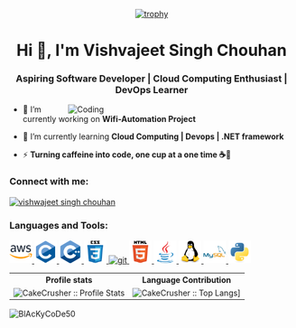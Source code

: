 <div align="center">
  
[![trophy](https://github-profile-trophy.vercel.app/?username=BlAcKyCoDe50&theme=onedark)](https://github.com/ryo-ma/github-profile-trophy)
</div>

<h1 align="center">Hi 👋, I'm Vishvajeet Singh Chouhan</h1>
<h3 align="center">Aspiring Software Developer | Cloud Computing Enthusiast | DevOps Learner</h3>



<img align="right" alt="Coding" width="400" src="https://cdn.dribbble.com/users/730703/screenshots/6581243/avento.gif">



- 🔭 I’m currently working on **Wifi-Automation Project**

- 🌱 I’m currently learning **Cloud Computing | Devops | .NET framework**

- ⚡  **Turning caffeine into code, one cup at a one time ☕🚀**

<h3 align="left">Connect with me:</h3>
<p align="left">
<a href="https://linkedin.com/in/vishwajeet singh chouhan" target="blank"><img align="center" src="https://raw.githubusercontent.com/rahuldkjain/github-profile-readme-generator/master/src/images/icons/Social/linked-in-alt.svg" alt="vishwajeet singh chouhan" height="30" width="40" /></a>
</p>






<!-- [![trophy](https://github-profile-trophy.vercel.app/?username=BlAcKyCoDe50)](https://github.com/ryo-ma/github-profile-trophy) -->
<h3 align="left">Languages and Tools:</h3>
<p align="left"> <a href="https://aws.amazon.com" target="_blank" rel="noreferrer"> <img src="https://raw.githubusercontent.com/devicons/devicon/master/icons/amazonwebservices/amazonwebservices-original-wordmark.svg" alt="aws" width="40" height="40"/> </a> <a href="https://www.cprogramming.com/" target="_blank" rel="noreferrer"> <img src="https://raw.githubusercontent.com/devicons/devicon/master/icons/c/c-original.svg" alt="c" width="40" height="40"/> </a> <a href="https://www.w3schools.com/cpp/" target="_blank" rel="noreferrer"> <img src="https://raw.githubusercontent.com/devicons/devicon/master/icons/cplusplus/cplusplus-original.svg" alt="cplusplus" width="40" height="40"/> </a> <a href="https://www.w3schools.com/css/" target="_blank" rel="noreferrer"> <img src="https://raw.githubusercontent.com/devicons/devicon/master/icons/css3/css3-original-wordmark.svg" alt="css3" width="40" height="40"/> </a> <a href="https://git-scm.com/" target="_blank" rel="noreferrer"> <img src="https://www.vectorlogo.zone/logos/git-scm/git-scm-icon.svg" alt="git" width="40" height="40"/> </a> <a href="https://www.w3.org/html/" target="_blank" rel="noreferrer"> <img src="https://raw.githubusercontent.com/devicons/devicon/master/icons/html5/html5-original-wordmark.svg" alt="html5" width="40" height="40"/> </a> <a href="https://www.java.com" target="_blank" rel="noreferrer"> <img src="https://raw.githubusercontent.com/devicons/devicon/master/icons/java/java-original.svg" alt="java" width="40" height="40"/> </a> <a href="https://www.linux.org/" target="_blank" rel="noreferrer"> <img src="https://raw.githubusercontent.com/devicons/devicon/master/icons/linux/linux-original.svg" alt="linux" width="40" height="40"/> </a> <a href="https://www.mysql.com/" target="_blank" rel="noreferrer"> <img src="https://raw.githubusercontent.com/devicons/devicon/master/icons/mysql/mysql-original-wordmark.svg" alt="mysql" width="40" height="40"/> </a> <a href="https://www.python.org" target="_blank" rel="noreferrer"> <img src="https://raw.githubusercontent.com/devicons/devicon/master/icons/python/python-original.svg" alt="python" width="40" height="40"/> </a> </p>


<p align="center">
   <table>
      <tr>
       <th>Profile stats  </th>
       <th>Language Contribution</th>
     </tr>
      <tr>
       <td><img alt="CakeCrusher :: Profile Stats" src="https://github-readme-stats.vercel.app/api?username=blackycode50&show_icons=true&theme=dark"> </td>
       <td><img alt="CakeCrusher :: Top Langs]" src="https://github-readme-stats.vercel.app/api/top-langs/?username=blackycode50&langs_count=10&theme=tokyonight&layout=compact&hide=html"> </td>
     </tr>
   </table>
</p>

<p><img align="center" src="https://github-readme-streak-stats.herokuapp.com/?user=BlAcKyCoDe50&" alt="BlAcKyCoDe50" /></p>
